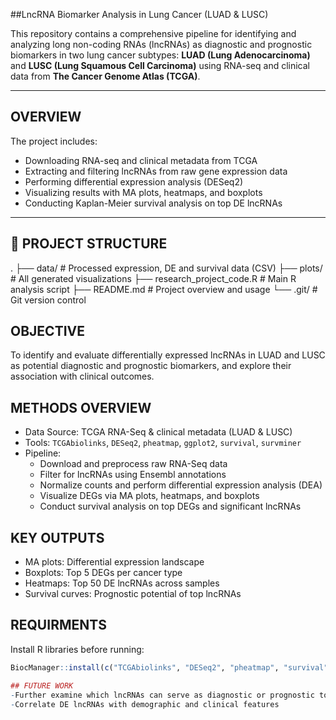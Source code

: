 ##LncRNA Biomarker Analysis in Lung Cancer (LUAD & LUSC)

This repository contains a comprehensive pipeline for identifying and analyzing long non-coding RNAs (lncRNAs) as diagnostic and prognostic biomarkers in two lung cancer subtypes: 
**LUAD (Lung Adenocarcinoma)** and **LUSC (Lung Squamous Cell Carcinoma)** using RNA-seq and clinical data from **The Cancer Genome Atlas (TCGA)**.

---

## OVERVIEW

The project includes:

- Downloading RNA-seq and clinical metadata from TCGA  
- Extracting and filtering lncRNAs from raw gene expression data  
- Performing differential expression analysis (DESeq2)  
- Visualizing results with MA plots, heatmaps, and boxplots  
- Conducting Kaplan-Meier survival analysis on top DE lncRNAs  

---

## 📁 PROJECT STRUCTURE
.
├── data/                   # Processed expression, DE and survival data (CSV)
├── plots/                  # All generated visualizations
├── research_project_code.R # Main R analysis script
├── README.md               # Project overview and usage
└── .git/                   # Git version control


## OBJECTIVE

To identify and evaluate differentially expressed lncRNAs in LUAD and LUSC as potential diagnostic and prognostic biomarkers, and explore their association with clinical outcomes.

## METHODS OVERVIEW

- Data Source: TCGA RNA-Seq & clinical metadata (LUAD & LUSC)
- Tools: `TCGAbiolinks`, `DESeq2`, `pheatmap`, `ggplot2`, `survival`, `survminer`
- Pipeline:
  - Download and preprocess raw RNA-Seq data
  - Filter for lncRNAs using Ensembl annotations
  - Normalize counts and perform differential expression analysis (DEA)
  - Visualize DEGs via MA plots, heatmaps, and boxplots
  - Conduct survival analysis on top DEGs and significant lncRNAs

## KEY OUTPUTS

- MA plots: Differential expression landscape
- Boxplots: Top 5 DEGs per cancer type
- Heatmaps: Top 50 DE lncRNAs across samples
- Survival curves: Prognostic potential of top lncRNAs

## REQUIRMENTS

Install R libraries before running:

```r
BiocManager::install(c("TCGAbiolinks", "DESeq2", "pheatmap", "survival", "survminer", "ggplot2", "tibble", "dplyr", "RColorBrewer", "VennDiagram"))

## FUTURE WORK
-Further examine which lncRNAs can serve as diagnostic or prognostic tools or both
-Correlate DE lncRNAs with demographic and clinical features
